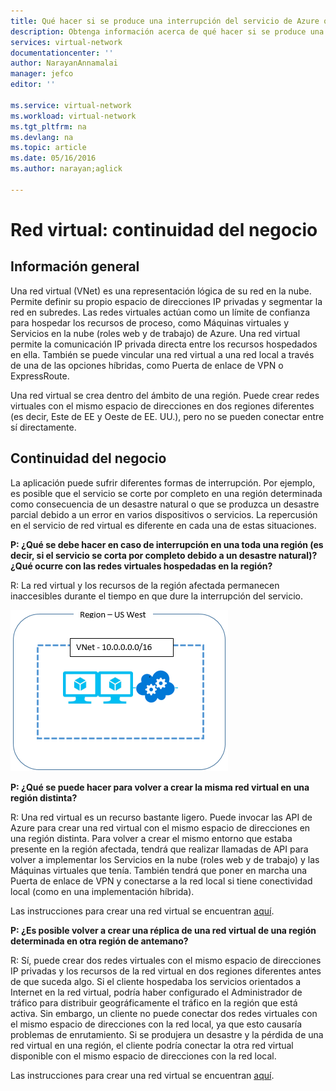 ```yaml
---
title: Qué hacer si se produce una interrupción del servicio de Azure que afecta a las redes virtuales de Azure | Microsoft Docs
description: Obtenga información acerca de qué hacer si se produce una interrupción de un servicio de Azure que afecta a las redes virtuales de Azure.
services: virtual-network
documentationcenter: ''
author: NarayanAnnamalai
manager: jefco
editor: ''

ms.service: virtual-network
ms.workload: virtual-network
ms.tgt_pltfrm: na
ms.devlang: na
ms.topic: article
ms.date: 05/16/2016
ms.author: narayan;aglick

---
```

# Red virtual: continuidad del negocio
## Información general
Una red virtual (VNet) es una representación lógica de su red en la nube. Permite definir su propio espacio de direcciones IP privadas y segmentar la red en subredes. Las redes virtuales actúan como un límite de confianza para hospedar los recursos de proceso, como Máquinas virtuales y Servicios en la nube (roles web y de trabajo) de Azure. Una red virtual permite la comunicación IP privada directa entre los recursos hospedados en ella. También se puede vincular una red virtual a una red local a través de una de las opciones híbridas, como Puerta de enlace de VPN o ExpressRoute.

Una red virtual se crea dentro del ámbito de una región. Puede crear redes virtuales con el mismo espacio de direcciones en dos regiones diferentes (es decir, Este de EE y Oeste de EE. UU.), pero no se pueden conectar entre sí directamente.

## Continuidad del negocio
La aplicación puede sufrir diferentes formas de interrupción. Por ejemplo, es posible que el servicio se corte por completo en una región determinada como consecuencia de un desastre natural o que se produzca un desastre parcial debido a un error en varios dispositivos o servicios. La repercusión en el servicio de red virtual es diferente en cada una de estas situaciones.

**P: ¿Qué se debe hacer en caso de interrupción en una toda una región (es decir, si el servicio se corta por completo debido a un desastre natural)? ¿Qué ocurre con las redes virtuales hospedadas en la región?**

R: La red virtual y los recursos de la región afectada permanecen inaccesibles durante el tiempo en que dure la interrupción del servicio.

![Diagrama de red virtual simple](./media/virtual-network-disaster-recovery-guidance/vnet.png)

**P: ¿Qué se puede hacer para volver a crear la misma red virtual en una región distinta?**

R: Una red virtual es un recurso bastante ligero. Puede invocar las API de Azure para crear una red virtual con el mismo espacio de direcciones en una región distinta. Para volver a crear el mismo entorno que estaba presente en la región afectada, tendrá que realizar llamadas de API para volver a implementar los Servicios en la nube (roles web y de trabajo) y las Máquinas virtuales que tenía. También tendrá que poner en marcha una Puerta de enlace de VPN y conectarse a la red local si tiene conectividad local (como en una implementación híbrida).

Las instrucciones para crear una red virtual se encuentran [aquí](virtual-networks-create-vnet-arm-pportal.md).

**P: ¿Es posible volver a crear una réplica de una red virtual de una región determinada en otra región de antemano?**

R: Sí, puede crear dos redes virtuales con el mismo espacio de direcciones IP privadas y los recursos de la red virtual en dos regiones diferentes antes de que suceda algo. Si el cliente hospedaba los servicios orientados a Internet en la red virtual, podría haber configurado el Administrador de tráfico para distribuir geográficamente el tráfico en la región que está activa. Sin embargo, un cliente no puede conectar dos redes virtuales con el mismo espacio de direcciones con la red local, ya que esto causaría problemas de enrutamiento. Si se produjera un desastre y la pérdida de una red virtual en una región, el cliente podría conectar la otra red virtual disponible con el mismo espacio de direcciones con la red local.

Las instrucciones para crear una red virtual se encuentran [aquí](virtual-networks-create-vnet-arm-pportal.md).

<!---HONumber=AcomDC_0601_2016-->